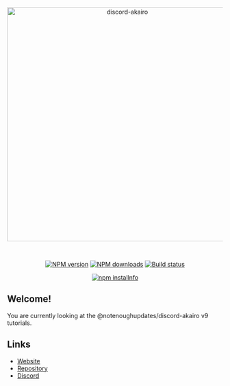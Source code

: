 <!-- markdownlint-disable MD026 MD033 MD041 -->
<div align="center">
  <br />
  <p>
    <a href="https://github.com/NotEnoughUpdates/discord-akairo/wiki"><img src="https://discord-akairo.github.io/static/logo.svg" width="546" alt="discord-akairo" /></a>
  </p>
  <br />
  <p>
    <a href="https://www.npmjs.com/package/@notenoughupdates/discord-akairo"><img src="https://img.shields.io/npm/v/@notenoughupdates/discord-akairo.svg?maxAge=3600" alt="NPM version" /></a>
    <a href="https://www.npmjs.com/package/@notenoughupdates/discord-akairo"><img src="https://img.shields.io/npm/dt/@notenoughupdates/discord-akairo.svg?maxAge=3600" alt="NPM downloads" /></a>
    <a href="https://travis-ci.org/discord-akairo/discord-akairo"><img src="https://travis-ci.org/discord-akairo/discord-akairo.svg" alt="Build status" /></a>
  </p>
  <p>
    <a href="https://www.npmjs.com/package/@notenoughupdates/discord-akairo"><img src="https://nodeico.herokuapp.com/@notenoughupdates/discord-akairo.svg" alt="npm installnfo" /></a>
  </p>
</div>

## Welcome!

You are currently looking at the @notenoughupdates/discord-akairo v9 tutorials.

## Links

- [Website](https://github.com/NotEnoughUpdates/discord-akairo/wiki)
- [Repository](https://github.com/NotEnoughUpdates/discord-akairo)
- [Discord](https://discord.gg/7FpsYp2c47)
<!-- - [Changelog](https://github.com/discord-akairo/discord-akairo/releases) -->
